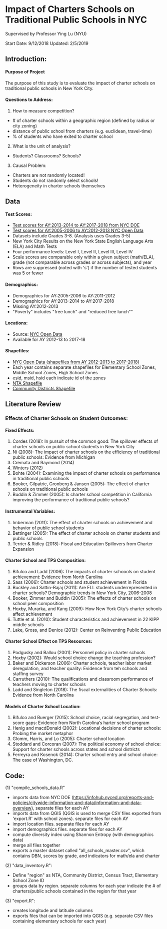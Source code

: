 # Impact of Charters Schools on Traditional Public Schools in NYC 

Supervised by Professor Ying Lu (NYU)

Start Date: 9/12/2018
Updated: 2/5/2019

## Introduction:

#### Purpose of Project
The purpose of this study is to evaluate the impact of charter schools on traditional public schools in New York City.

#### Questions to Address:
1. How to measure competition?
- \# of charter schools within a geographic region (defined by radius or city zoning)
- distance of public school from charters (e.g. euclidean, travel-time)
- % of students who have exited to charter school
2. What is the unit of analysis?
- Students? Classrooms? Schools?
3. Causal Problem:
- Charters are not randomly located!
- Students do not randomly select schools!
- Heterogeneity in charter schools themselves

## Data

#### Test Scores:
- [Test scores for AY:2013-2014 to AY:2017-2018 from NYC DOE](https://infohub.nyced.org/reports-and-policies/citywide-information-and-data/information-and-data-overview)
- [Test scores for AY:2005-2006 to AY:2012-2013 NYC Open Data](https://data.cityofnewyork.us/Education/2006-2011-NYS-Math-Test-Results-By-Grade-School-Le/jufi-gzgp)
- Datasets include Grades 3-8. (Analysis uses Grades 3-5) 
- New York City Results on the New York State  English Language Arts (ELA) and Math Tests 
- Four performance levels: Level I, Level II, Level III, Level IV
- Scale scores are comparable only within a given subject (math/ELA), grade (not comparable across grades or across subjects), and year
- Rows are suppressed (noted with 's') if the number of tested students was 5 or fewer

#### Demographics:
- Demographics for AY:2005-2006 to AY:2011-2012
- Demographics for AY:2013-2014 to AY:2017-2018
- Missing AY:2012-2013
- "Poverty" includes "free lunch" and "reduced free lunch""

#### Locations:
- Source: [NYC Open Data](https://data.cityofnewyork.us/Education/2017-2018-School-Locations/p6h4-mpyy) 
- Available for AY 2012-13 to 2017-18

#### Shapefiles:
- [NYC Open Data (shapefiles from AY 2012-2013 to 2017-2018)](https://data.cityofnewyork.us/Education/2017-2018-School-Zones/ghq4-ydq4)
- Each year contains separate shapefiles for Elementary School Zones, Middle School Zones, High School Zones
- esid, msid, hsid each indicate id of the zones
- [NTA Shapefile](https://data.cityofnewyork.us/City-Government/Neighborhood-Tabulation-Areas/cpf4-rkhq)
- [Community Districts Shapefile](https://data.cityofnewyork.us/City-Government/Community-Districts/yfnk-k7r4)


## Literature Review

### Effects of Charter Schools on Student Outcomes:

#### Fixed Effects:
1. Cordes (2018): In pursuit of the common good: The spillover effects of charter schools on public school students in New York City
2. Ni (2008): The impact of charter schools on the efficiency of traditional public schools: Evidence from Michigan
3. Cremata and Raymond (2014)
4. Winters (2012)
5. Bohte (2004): Examining the impact of charter schools on performance in traditional public schools
6. Booker, Gilpatric, Gronberg & Jansen (2005): The effect of charter schools on traditional public schools
7. Buddin & Zimmer (2005): Is charter school competition in California improving the performance of traditional public schools?

#### Instrumental Variables:
1. Imberman (2011): The effect of charter schools on achievement and behavior of public school students
2. Bettinger (2005): The effect of charter schools on charter students and public schools
3. Terrier & Ridley (2018): Fiscal and Education Spillovers from Charter Expansion

#### Charter School and TPS Composition:
1. Bifulco and Ladd (2006): The impacts of charter schoools on student achievement: Evidence from North Carolina
2. Sass (2006): Charter schools and student achievement in Florida
3. Buckley and Sattin-Bajaj (2011): Are ELL students underrepresented in charter schools? Demographic trends in New York City, 2006-2008
4. Booker, Zimmer and Buddin (2005): The effects of charter schools on school peer composition
5. Hoxby, Murarka, and Kang (2009): How New York City’s charter schools affect achievement
6. Tuttle et al. (2010): Student characteristics and achievement in 22 KIPP middle schools
7. Lake, Gross, and Denice (2012): Center on Reinventing Public Education

#### Charter School Effect on TPS Resources:
1. Podgusky and Ballou (2001): Personnel policy in charter schools
2. Hoxby (2002): Would school choice change the teaching profession?
3. Baker and Dickerson (2006): Charter schools, teacher labor market deregulation, and teacher quality: Evidence from teh schools and staffing survey
4. Carruthers (2010): The qualifications and classroom performance of teachers moving to charter schools
5. Ladd and Singleton (2018): The fiscal externalities of Charter Schools: Evidence from North Carolina

#### Models of Charter School Location:
1. Bifulco and Buerger (2015): School choice, racial segregation, and test-score gaps: Evidence from North Carolina’s harter school program
2. Henig and macdDonald (2002): Locational decisions of charter schools: Probing the market metaphor
3. Glomm, Harris, and Lo (2005): Charter school location
4. Stoddard and Corcoran (2007): The political economy of school choice: Support for charter schools across states and school districts
5. Ferreyra and Kosenok (2014): Charter school entry and school choice: The case of Washington, DC. 


## Code:

(1) "compile_schools_data.R" 
- imports data from NYC DOE (https://infohub.nyced.org/reports-and-policies/citywide-information-and-data/information-and-data-overview), separate files for each AY
- imports data from QGIS (QGIS is used to merge CSV files exported from 'export.R' with school zones). separate files for each AY
- import location files. separate files for each AY
- import demographics files. separate files for each AY
- compute diversity index using Shannon Entropy (with demographics data)
- merge all files together
- exports a master dataset called "all_schools_master.csv", which contains DBN, scores by grade, and indicators for math/ela and charter

(2) "data_inventory.R":
- Define "region" as NTA, Community District, Census Tract, Elementary School Zone ID
- groups data by region. separate columns for each year indicate the # of charters/public schools contained in the region for that year

(3) "export.R": 
- creates longitude and latitude columns
- exports files that can be imported into QGIS (e.g. separate CSV files containing elementary schools for each year)
